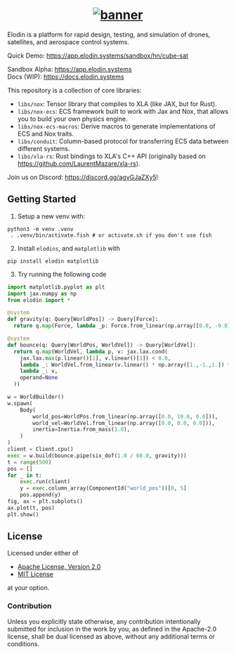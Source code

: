 <h1 align="center">
  <a href="https://www.elodin.systems/">
    <img alt="banner" src="https://github.com/elodin-sys/elodin/assets/1129228/0e0197e9-12ec-42bd-b377-fa3ced2a1b7e">
  </a>
</h1>

Elodin is a platform for rapid design, testing, and simulation of
drones, satellites, and aerospace control systems.

Quick Demo: https://app.elodin.systems/sandbox/hn/cube-sat

Sandbox Alpha: https://app.elodin.systems  
Docs (WIP): https://docs.elodin.systems

This repository is a collection of core libraries:

- `libs/nox`: Tensor library that compiles to XLA (like
JAX, but for Rust).
- `libs/nox-ecs`: ECS framework built to work with Jax and Nox,
that allows you to build your own physics engine.
- `libs/nox-ecs-macros`: Derive macros to generate implementations of
ECS and Nox traits.
- `libs/conduit`: Column-based protocol for transferring ECS data
between different systems.
- `libs/xla-rs`: Rust bindings to XLA's C++ API (originally based on
https://github.com/LaurentMazare/xla-rs).

Join us on Discord: https://discord.gg/agvGJaZXy5!

## Getting Started

1. Setup a new venv with:

```fish 
python3 -m venv .venv
 . .venv/bin/activate.fish # or activate.sh if you don't use fish
```
2. Install `elodins`, and `matplotlib` with

``` fish
pip install elodin matplotlib
```

3. Try running the following code

```python 
import matplotlib.pyplot as plt
import jax.numpy as np
from elodin import *

@system
def gravity(q: Query[WorldPos]) -> Query[Force]:
  return q.map(Force, lambda _p: Force.from_linear(np.array([0.0, -9.81, 0.0])))

@system
def bounce(q: Query[WorldPos, WorldVel]) -> Query[WorldVel]:
  return q.map(WorldVel, lambda p, v: jax.lax.cond(
    jax.lax.max(p.linear()[1], v.linear()[1]) < 0.0,
    lambda _: WorldVel.from_linear(v.linear() * np.array([1.,-1.,1.]) * 0.85),
    lambda _: v,
    operand=None
  ))

w = WorldBuilder()
w.spawn(
    Body(
        world_pos=WorldPos.from_linear(np.array([0.0, 10.0, 0.0])),
        world_vel=WorldVel.from_linear(np.array([0.0, 0.0, 0.0])),
        inertia=Inertia.from_mass(1.0),
    )
)
client = Client.cpu()
exec = w.build(bounce.pipe(six_dof(1.0 / 60.0, gravity)))
t = range(500)
pos = []
for _ in t:
    exec.run(client)
    y = exec.column_array(ComponentId("world_pos"))[0, 5]
    pos.append(y)
fig, ax = plt.subplots()
ax.plot(t, pos)
plt.show()
```


## License

Licensed under either of

 * [Apache License, Version 2.0](LICENSES/Apache-2.0.txt)
 * [MIT License](LICENSES/MIT.txt)

at your option.

### Contribution

Unless you explicitly state otherwise, any contribution intentionally
submitted for inclusion in the work by you, as defined in the
Apache-2.0 license, shall be dual licensed as above, without any
additional terms or conditions.
